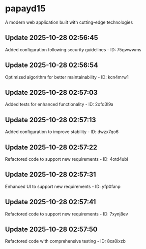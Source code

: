 # papayd15
A modern web application built with cutting-edge technologies

## Update 2025-10-28 02:56:45
Added configuration following security guidelines - ID: 75gwwwms


## Update 2025-10-28 02:56:54
Optimized algorithm for better maintainability - ID: kcn4mrw1


## Update 2025-10-28 02:57:03
Added tests for enhanced functionality - ID: 2ofd3l9a


## Update 2025-10-28 02:57:13
Added configuration to improve stability - ID: dwzx7qo6


## Update 2025-10-28 02:57:22
Refactored code to support new requirements - ID: 4otd4ubi


## Update 2025-10-28 02:57:31
Enhanced UI to support new requirements - ID: yfp0fanp


## Update 2025-10-28 02:57:41
Refactored code to support new requirements - ID: 7xynj8ev


## Update 2025-10-28 02:57:50
Refactored code with comprehensive testing - ID: 8xa0ixzb


